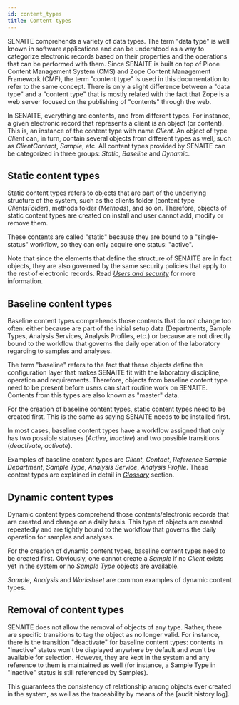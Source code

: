 ```yaml
---
id: content_types
title: Content types
---
```


SENAITE comprehends a variety of data types. The term "data type" is well known 
in software applications and can be understood as a way to categorize electronic
records based on their properties and the operations that can be performed with 
them. Since SENAITE is built on top of Plone Content Management System (CMS) and 
Zope Content Management Framework (CMF), the term "content type" is used in
this documentation to refer to the same concept. There is only a slight 
difference between a "data type" and a "content type" that is mostly related
with the fact that Zope is a web server focused on the publishing of "contents" 
through the web.

In SENAITE, everything are contents, and from different types. For instance, a 
given electronic record that represents a client is an object (or content). This
is, an instance of the content type with name *Client*. An object of type 
*Client* can, in turn, contain several objects from different types as well, 
such as *ClientContact*, *Sample*, etc. All content types provided by 
SENAITE can be categorized in three groups: *Static*, *Baseline* and *Dynamic*.

## Static content types

 Static content types refers to objects that are part of the 
underlying structure of the system, such as the clients folder (content type 
*ClientsFolder*), methods folder (*Methods*), and so on. Therefore, objects of 
static content types are created on install and user cannot add, modify or 
remove them.

These contents are called "static" because they are bound to a "single-status"
workflow, so they can only acquire one status: "active".

Note that since the elements that define the structure of SENAITE are in fact 
objects, they are also governed by the same security policies that apply to the 
rest of electronic records. Read *[Users and security]* for more information.

## Baseline content types

Baseline content types comprehends those contents that do not change too often: 
either because are part of the initial setup data (Departments, Sample Types, 
Analysis Services, Analysis Profiles, etc.) or because are not directly bound 
to the workflow that governs the daily operation of the laboratory regarding to 
samples and analyses.

The term "baseline" refers to the fact that these objects define the 
configuration layer that makes SENAITE fit with the laboratory discipline, 
operation and requirements. Therefore, objects from baseline content type need 
to be present before users can start routine work on SENAITE. Contents from this
types are also known as "master" data.

For the creation of baseline content types, static content types need to be
created first. This is the same as saying SENAITE needs to be installed first.

In most cases, baseline content types have a workflow assigned that only has two
possible statuses (*Active*, *Inactive*) and two possible transitions
(*deactivate*, *activate*).

Examples of baseline content types are *Client*, *Contact*, *Reference Sample*
*Department*, *Sample Type*, *Analysis Service*, *Analysis Profile*. These
content types are explained in detail in *[Glossary]* section.

## Dynamic content types

Dynamic content types comprehend those contents/electronic records that are
created and change on a daily basis. This type of objects are created 
repeatedly and are tightly bound to the workflow that governs the daily
operation for samples and analyses.

For the creation of dynamic content types, baseline content types need to be
created first. Obviously, one cannot create a *Sample* if no *Client* exists
yet in the system or no *Sample Type* objects are available.

*Sample*, *Analysis* and *Worksheet* are common examples of dynamic content
types.

## Removal of content types

SENAITE does not allow the removal of objects of any type. Rather, there are
specific transitions to tag the object as no longer valid. For instance, there
is the transition "deactivate" for baseline content types: contents in
"Inactive" status won't be displayed anywhere by default and won't be available 
for selection. However, they are kept in the system and any reference to them
is maintained as well (for instance, a Sample Type in "inactive" status is 
still referenced by Samples).

This guarantees the consistency of relationship among objects ever created in
the system, as well as the traceability by means of the [audit history log].


[Users and Security]: users_and_security
[Glossary]: glossary
[audit trail]: audit_trail